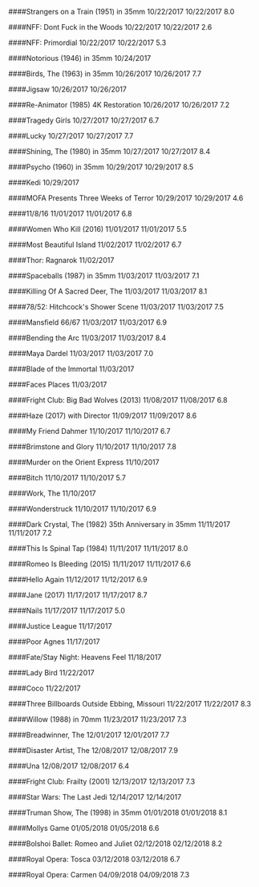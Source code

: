 ####Strangers on a Train (1951) in 35mm	10/22/2017
	10/22/2017
	8.0

####NFF: Dont Fuck in the Woods	10/22/2017
    10/22/2017
	2.6

####NFF: Primordial	10/22/2017
	10/22/2017
	5.3

####Notorious (1946) in 35mm	10/24/2017

####Birds, The (1963) in 35mm	10/26/2017
	10/26/2017
	7.7

####Jigsaw	10/26/2017
	10/26/2017

####Re-Animator (1985) 4K Restoration	10/26/2017
	10/26/2017
	7.2

####Tragedy Girls	10/27/2017
	10/27/2017
	6.7

####Lucky	10/27/2017
	10/27/2017
	7.7

####Shining, The (1980) in 35mm	10/27/2017
	10/27/2017
	8.4

####Psycho (1960) in 35mm	10/29/2017
	10/29/2017
	8.5

####Kedi	10/29/2017

####MOFA Presents Three Weeks of Terror	10/29/2017
	10/29/2017
	4.6

####11/8/16	11/01/2017
	11/01/2017
	6.8

####Women Who Kill (2016)	11/01/2017
	11/01/2017
	5.5

####Most Beautiful Island	11/02/2017
	11/02/2017
	6.7

####Thor: Ragnarok	11/02/2017

####Spaceballs (1987) in 35mm	11/03/2017
	11/03/2017
	7.1

####Killing Of A Sacred Deer, The	11/03/2017
	11/03/2017
	8.1

####78/52: Hitchcock's Shower Scene	11/03/2017
	11/03/2017
	7.5

####Mansfield 66/67	11/03/2017
	11/03/2017
	6.9

####Bending the Arc	11/03/2017
	11/03/2017
	8.4

####Maya Dardel	11/03/2017
	11/03/2017
	7.0

####Blade of the Immortal	11/03/2017

####Faces Places	11/03/2017

####Fright Club: Big Bad Wolves (2013)	11/08/2017
	11/08/2017
	6.8

####Haze (2017) with Director	11/09/2017
	11/09/2017
	8.6

####My Friend Dahmer	11/10/2017
	11/10/2017
	6.7

####Brimstone and Glory	11/10/2017
	11/10/2017
	7.8

####Murder on the Orient Express	11/10/2017

####Bitch	11/10/2017
	11/10/2017
	5.7

####Work, The	11/10/2017

####Wonderstruck	11/10/2017
	11/10/2017
	6.9

####Dark Crystal, The (1982) 35th Anniversary in 35mm	11/11/2017
	11/11/2017
	7.2

####This Is Spinal Tap (1984)	11/11/2017
	11/11/2017
	8.0

####Romeo Is Bleeding (2015)	11/11/2017
	11/11/2017
	6.6

####Hello Again	11/12/2017
	11/12/2017
	6.9

####Jane (2017)	11/17/2017
	11/17/2017
	8.7

####Nails	11/17/2017
	11/17/2017
	5.0

####Justice League	11/17/2017

####Poor Agnes	11/17/2017

####Fate/Stay Night: Heavens Feel	11/18/2017

####Lady Bird	11/22/2017

####Coco	11/22/2017

####Three Billboards Outside Ebbing, Missouri	11/22/2017
	11/22/2017
	8.3

####Willow (1988) in 70mm	11/23/2017
	11/23/2017
	7.3

####Breadwinner, The	12/01/2017
	12/01/2017
	7.7

####Disaster Artist, The	12/08/2017
	12/08/2017
	7.9

####Una	12/08/2017
	12/08/2017
	6.4

####Fright Club: Frailty (2001)	12/13/2017
	12/13/2017
	7.3

####Star Wars: The Last Jedi	12/14/2017
	12/14/2017

####Truman Show, The (1998) in 35mm	01/01/2018
	01/01/2018
	8.1

####Mollys Game	01/05/2018
	01/05/2018
	6.6

####Bolshoi Ballet: Romeo and Juliet	02/12/2018
	02/12/2018
	8.2

####Royal Opera: Tosca	03/12/2018
	03/12/2018
	6.7

####Royal Opera: Carmen	04/09/2018
	04/09/2018
	7.3


